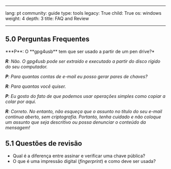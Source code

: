

---

lang: pt
community: guide
type: tools
legacy: True
child: True
os: windows
weight: 4
depth: 3
title: FAQ and Review

---

<a name="5.0"></a>
## 5.0 Perguntas Frequentes ##

<div class="background" markdown="1"> 
***P**: O **gpg4usb** tem que ser usado a partir de um pen drive?*

***R**: Não. O gpg4usb pode ser extraído e executado a partir do disco rígido do seu computador.*

***P**: Para quantas contas de e-mail eu posso gerar pares de chaves?*

***R**: Para quantas você quiser.*

***P**: Eu gosto do fato de que podemos usar operações simples como copiar a colar por aqui.*

***R**: Correto. No entanto, não esqueça que o assunto no título do seu e-mail continua aberto, sem criptografia. Portanto, tenha cuidado e não coloque um assunto que seja descritivo ou possa denunciar o conteúdo da mensagem!*
</div>

<a name="5.1"></a>
## 5.1 Questões de revisão ##


- Qual é a diferença entre assinar e verificar uma chave pública?
- O que é uma impressão digital (*fingerprint*) e como deve ser usada?

